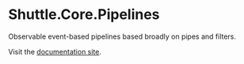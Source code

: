 # Shuttle.Core.Pipelines

Observable event-based pipelines based broadly on pipes and filters.

Visit the [documentation site](http://shuttle.github.io/shuttle-core/).